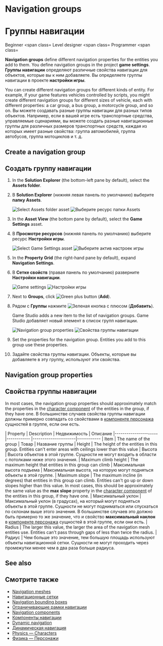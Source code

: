 # Navigation groups
# Группы навигации

<span class="label label-doc-level">Beginner</span>
<span class=
<span class="label label-doc-audience">Level designer</span>
<span class=
<span class="label label-doc-audience">Programmer</span>
<span class=

**Navigation groups** define different navigation properties for the entities you add to them. You define navigation groups in the project **game settings**.
**Группы навигации** определяют различные свойства навигации для объектов, которые вы к ним добавляете.  Вы определяете группы навигации в проекте **настройки игры**.

You can create different navigation groups for different kinds of entity. For example, if your game features vehicles controlled by scripts, you might create different navigation groups for different sizes of vehicle, each with different properties: a car group, a bus group, a motorcycle group, and so on.
Вы можете создавать разные группы навигации для разных типов объектов.  Например, если в вашей игре есть транспортные средства, управляемые сценариями, вы можете создать разные навигационные группы для различных размеров транспортных средств, каждая из которых имеет разные свойства: группа автомобилей, группа автобусов, группа мотоциклов и т. д.

## Create a navigation group
## Создать группу навигации

1. In the **Solution Explorer** (the bottom-left pane by default), select the **Assets folder**.
1. В **Solution Explorer** (нижняя левая панель по умолчанию) выберите **папку Assets**.

    ![Select Assets folder asset](media/select-asset-folder.png)
![Выберите ресурс папки Assets](media/select-asset-folder.png)

2. In the **Asset View** (the bottom pane by default), select the **Game Settings** asset.
2. В **Просмотре ресурсов** (нижняя панель по умолчанию) выберите ресурс **Настройки игры**.

    ![Select Game Settings asset](media/select-game-settings-asset.png)
![Выберите актив настроек игры](media/select-game-settings-asset.png)

3. In the **Property Grid** (the right-hand pane by default), expand **Navigation Settings**.
3. В **Сетке свойств** (правая панель по умолчанию) разверните **Настройки навигации**.

   ![Game settings](media/navigation-settings.png)
![Настройки игры](media/navigation-settings.png)

4. Next to **Groups**, click ![Green plus button](~/manual/game-studio/media/green-plus-icon.png) (**Add**).
4. Рядом с **Группы** нажмите ![Зеленая кнопка с плюсом](~/manual/game-studio/media/green-plus-icon.png) (**Добавить**).

    Game Studio adds a new item to the list of navigation groups.
Game Studio добавляет новый элемент в список групп навигации.

    ![Navigation group properties](media/navigation-group-properties.png)
![Свойства группы навигации](media/navigation-group-properties.png)

5. Set the properties for the navigation group. Entities you add to this group use these properties.
5. Задайте свойства группы навигации.  Объекты, которые вы добавляете в эту группу, используют эти свойства.

## Navigation group properties
## Свойства группы навигации

In most cases, the navigation group properties should approximately match the properties in the [character component](../physics/characters.md) of the entities in the group, if they have one.
В большинстве случаев свойства группы навигации должны примерно совпадать со свойствами в [компоненте персонажа](../physics/characters.md) сущностей в группе, если они есть.

| Property             | Description
|  Недвижимость |  Описание
|----------------------|------------
|----------------------|------------
| Item                 | The name of the group
|  Товар |  Название группы
| Height               | The height of the entities in this group. Entities can't enter areas with ceilings lower than this value
|  Высота |  Высота объектов в этой группе.  Сущности не могут входить в области с потолками ниже этого значения.
| Maximum climb height | The maximum height that entities in this group can climb
|  Максимальная высота подъема |  Максимальная высота, на которую могут подняться объекты в этой группе.
| Maximum slope        | The maximum incline (in degrees) that entities in this group can climb. Entities can't go up or down slopes higher than this value. In most cases, this should be approximately the same value as the **max slope** property in the [character component](../physics/characters.md) of the entities in this group, if they have one.
|  Максимальный уклон |  Максимальный уклон (в градусах), на который могут подняться объекты в этой группе.  Сущности не могут подниматься или спускаться по склонам выше этого значения.  В большинстве случаев это должно быть примерно то же значение, что и свойство **максимальный наклон** в [компоненте персонажа](../physics/characters.md) сущностей в этой группе, если они есть.
| Radius               | The larger this value, the larger the area of the navigation mesh entities use. Entities can't pass through gaps of less than twice the radius.
|  Радиус |  Чем больше это значение, тем большую площадь используют объекты навигационной сетки.  Сущности не могут проходить через промежутки менее чем в два раза больше радиуса.

## See also
## Смотрите также

* [Navigation meshes](navigation-meshes.md)
* [Навигационные сетки](navigation-meshes.md)
* [Navigation bounding boxes](navigation-bounding-boxes.md)
* [Ограничивающие рамки навигации](navigation-bounding-boxes.md)
* [Navigation components](navigation-components.md)
* [Компоненты навигации](navigation-components.md)
* [Dynamic navigation](dynamic-navigation.md)
* [Динамическая навигация](dynamic-navigation.md)
* [Physics — Characters](../physics/characters.md)
* [Физика — Персонажи](../physics/characters.md)
